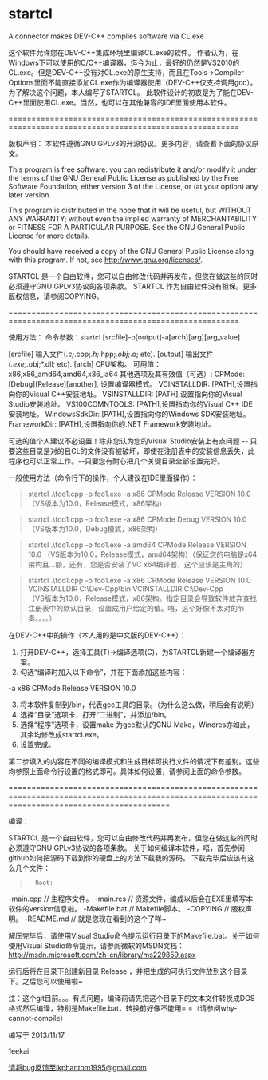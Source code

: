startcl
=======

A connector makes DEV-C++ complies software via CL.exe

这个软件允许您在DEV-C++集成环境里编译CL.exe的软件。
作者认为，在Windows下可以使用的C/C++编译器，迄今为止，最好的仍然是VS2010的CL.exe。但是DEV-C++没有对CL.exe的原生支持，而且在Tools->Compiler Options里面不能直接添加CL.exe作为编译器使用（DEV-C++仅支持调用gcc）。
为了解决这个问题，本人编写了STARTCL。
此软件设计的初衷是为了能在DEV-C++里面使用CL.exe。当然，也可以在其他兼容的IDE里面使用本软件。

========================================================================================================

版权声明：
本软件遵循GNU GPLv3的开源协议。更多内容，请查看下面的协议原文。

This program is free software: you can redistribute it and/or modify
it under the terms of the GNU General Public License as published by
the Free Software Foundation, either version 3 of the License, or
(at your option) any later version.

This program is distributed in the hope that it will be useful,
but WITHOUT ANY WARRANTY; without even the implied warranty of
MERCHANTABILITY or FITNESS FOR A PARTICULAR PURPOSE.  See the
GNU General Public License for more details.

You should have received a copy of the GNU General Public License
along with this program.  If not, see <http://www.gnu.org/licenses/>.

STARTCL 是一个自由软件，您可以自由修改代码并再发布，但您在做这些的同时必须遵守GNU GPLv3协议的各项条款。
STARTCL 作为自由软件没有担保。更多版权信息，请参阅COPYING。

========================================================================================================

使用方法：
命令参数：startcl [srcfile]-o[output]-a[arch][arg][arg_value]


[srcfile]       输入文件(*.c;*.cpp;*.h;*.hpp;*.obj;*.o; etc).
[output]        输出文件(*.exe;*.obj;*.dll; etc).
[arch]  CPU架构。
        可用值：x86,x86_amd64,amd64,x86_ia64
其他选项及其有效值（可选）:
        CPMode: [Debug][Release][another], 设置编译器模式。
        VCINSTALLDIR: [PATH],设置指向你的Visual C++安装地址。
        VSINSTALLDIR: [PATH],设置指向你的Visual Studio安装地址。
        VS100COMNTOOLS: [PATH],设置指向你的Visual C++ IDE安装地址。
        WindowsSdkDir: [PATH],设置指向你的Windows SDK安装地址。
        FrameworkDir: [PATH],设置指向你的.NET Framework安装地址。

可选的值个人建议不必设置！除非您认为您的Visual Studio安装上有点问题 -- 只要这些目录是对的且CL的文件没有被破坏，即使在注册表中的安装信息丢失，此程序也可以正常工作。--只要您有耐心把几个关键目录全部设置完好。


一般使用方法（命令行下的操作，个人建议在IDE里面操作）：

>startcl .\foo1.cpp -o foo1.exe -a x86 CPMode Release VERSION 10.0
（VS版本为10.0，Release模式，x86架构）

>startcl .\foo1.cpp -o foo1.exe -a x86 CPMode Debug VERSION 10.0
（VS版本为10.0，Debug模式，x86架构）

>startcl .\foo1.cpp -o foo1.exe -a amd64 CPMode Release VERSION 10.0
（VS版本为10.0，Release模式，amd64架构）（保证您的电脑是x64架构且...额，还有，您是否安装了VC x64编译器，这个应该是主角的）


>startcl .\foo1.cpp -o foo1.exe -a x86 CPMode Release VERSION 10.0 VCINSTALLDIR C:\Dev-Cpp\bin VCINSTALLDIR C:\Dev-Cpp\
（VS版本为10.0，Release模式，x86架构。指定目录会导致软件放弃查找注册表中的默认目录，设置成用户给定的值。唔，这个好像不太对的节奏。。。。）



在DEV-C++中的操作（本人用的是中文版的DEV-C++）：
1. 打开DEV-C++，选择工具(T)->编译选项(C)，为STARTCL新建一个编译器方案。
2. 勾选“编译时加入以下命令”，并在下面添加这些内容：
  
  -a x86 CPMode Release VERSION 10.0
  
3. 将本软件复制到<GCCHOME>/bin，<GCCHOME>代表gcc工具的目录。（为什么这么做，稍后会有说明）
4. 选择“目录”选项卡，打开“二进制”，并添加<GCCHOME>/bin。
5. 选择“程序”选项卡，设置make 为gcc默认的GNU Make，Windres亦如此，其余均修改成startcl.exe。
6. 设置完成。

第二步填入的内容在不同的编译模式和生成目标可执行文件的情况下有差别。这些均参照上面命令行设置的格式即可。具体如何设置，请参阅上面的命令参数。

===============================================================================================================================================

编译：

STARTCL 是一个自由软件，您可以自由修改代码并再发布，但您在做这些的同时必须遵守GNU GPLv3协议的各项条款。
关于如何编译本软件，唔，首先参阅github如何把源码下载到你的硬盘上的方法下载我的源码。
下载完毕后应该有这么几个文件：

>       Root:
  -main.cpp           // 主程序文件。
  -main.res           // 资源文件，编成以后会在EXE里填写本软件的version信息啦。
  -Makefile.bat       // Makefile脚本。
  -COPYING            // 版权声明。
  -README.md          // 就是您现在看到的这个了咩~

解压完毕后，请使用Visual Studio命令提示运行目录下的Makefile.bat。关于如何使用Visual Studio命令提示，请参阅微软的MSDN文档：http://msdn.microsoft.com/zh-cn/library/ms229859.aspx

运行后将在目录下创建新目录 Release ，并把生成的可执行文件放到这个目录下。之后您可以使用啦~

注：这个git目前。。。有点问题，编译前请先把这个目录下的文本文件转换成DOS格式然后编译，特别是Makefile.bat，转换前好像不能用= =（请参阅why-cannot-compile）



编写于 2013/11/17

1eekai

请将bug反馈至lkphantom1995@gmail.com






